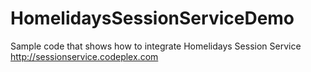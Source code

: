 HomelidaysSessionServiceDemo
============================

Sample code that shows how to integrate Homelidays Session Service http://sessionservice.codeplex.com
